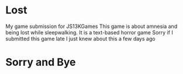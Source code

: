 # Lost
My game submission for JS13KGames
This game is about amnesia and being lost while sleepwalking.
It is a text-based horror game
Sorry if I submitted this game late
I just knew about this a few days ago
# Sorry and Bye
